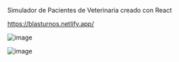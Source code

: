 Simulador de Pacientes de Veterinaria creado con React

https://blasturnos.netlify.app/


![image](https://github.com/BlasGiraldes/citas-react/assets/81719352/64ad30e4-7786-428e-b122-4001ed642527)


![image](https://github.com/BlasGiraldes/citas-react/assets/81719352/07f7b837-a47d-44df-9df0-e1b21193999d)


